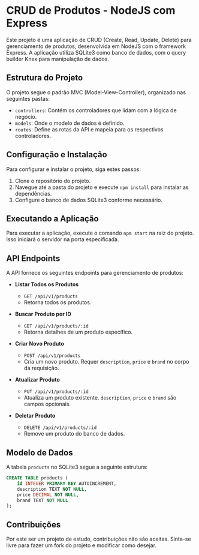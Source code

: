 # CRUD de Produtos - NodeJS com Express

Este projeto é uma aplicação de CRUD (Create, Read, Update, Delete) para gerenciamento de produtos, desenvolvida em NodeJS com o framework Express. A aplicação utiliza SQLite3 como banco de dados, com o query builder Knex para manipulação de dados.

## Estrutura do Projeto

O projeto segue o padrão MVC (Model-View-Controller), organizado nas seguintes pastas:
- `controllers`: Contém os controladores que lidam com a lógica de negócio.
- `models`: Onde o modelo de dados é definido.
- `routes`: Define as rotas da API e mapeia para os respectivos controladores.

## Configuração e Instalação

Para configurar e instalar o projeto, siga estes passos:

1. Clone o repositório do projeto.
2. Navegue até a pasta do projeto e execute `npm install` para instalar as dependências.
3. Configure o banco de dados SQLite3 conforme necessário.

## Executando a Aplicação

Para executar a aplicação, execute o comando `npm start` na raiz do projeto. Isso iniciará o servidor na porta especificada.

## API Endpoints

A API fornece os seguintes endpoints para gerenciamento de produtos:

- **Listar Todos os Produtos**
    - `GET /api/v1/products`
    - Retorna todos os produtos.


- **Buscar Produto por ID**
    - `GET /api/v1/products/:id`
    - Retorna detalhes de um produto específico.


- **Criar Novo Produto**
    - `POST /api/v1/products`
    - Cria um novo produto. Requer `description`, `price` e `brand` no corpo da requisição.


- **Atualizar Produto**
    - `PUT /api/v1/products/:id`
    - Atualiza um produto existente. `description`, `price` e `brand` são campos opcionais.


- **Deletar Produto**
    - `DELETE /api/v1/products/:id`
    - Remove um produto do banco de dados.



## Modelo de Dados

A tabela `products` no SQLite3 segue a seguinte estrutura:

```sql
CREATE TABLE products (
    id INTEGER PRIMARY KEY AUTOINCREMENT,
    description TEXT NOT NULL,
    price DECIMAL NOT NULL,
    brand TEXT NOT NULL
);
```

## Contribuições

Por este ser um projeto de estudo, contribuições não são aceitas. Sinta-se livre para fazer um fork do projeto e modificar como desejar.

